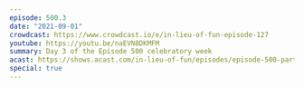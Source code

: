 ```yaml
---
episode: 500.3
date: "2021-09-01"
crowdcast: https://www.crowdcast.io/e/in-lieu-of-fun-episode-127
youtube: https://youtu.be/naEVN8DKMFM
summary: Day 3 of the Episode 500 celebratory week
acast: https://shows.acast.com/in-lieu-of-fun/episodes/episode-500-part-iii-peter-strzok
special: true
---
```

